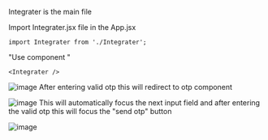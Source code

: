 Integrater is the main file

Import Integrater.jsx file in the App.jsx

```
import Integrater from './Integrater';
```
"Use component " 

```
<Integrater />
```

![image](https://github.com/diljotsingh04/otp-component/assets/89629746/ec33d2c2-5ca9-48c4-8b30-0bcb2d2385c0)
After entering valid otp this will redirect to otp component

![image](https://github.com/diljotsingh04/otp-component/assets/89629746/116a0355-06cd-4bd8-ab30-1d5912398d16)
This will automatically focus the next input field and after entering the valid otp this will focus the "send otp" button

![image](https://github.com/diljotsingh04/otp-component/assets/89629746/dcc740fc-ad4f-4e6c-a939-b2774f0270d3)
